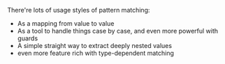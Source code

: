 
There're lots of usage styles of pattern matching:

* As a mapping from value to value
* As a tool to handle things case by case, and even more powerful with guards
* A simple straight way to extract deeply nested values
* even more feature rich with type-dependent matching 
